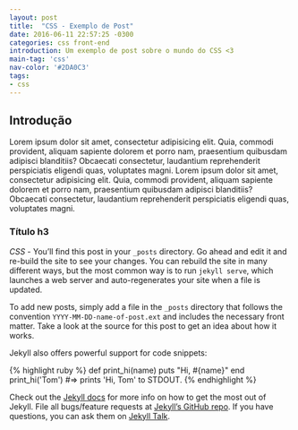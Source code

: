 ```yaml
---
layout: post
title:  "CSS - Exemplo de Post"
date: 2016-06-11 22:57:25 -0300
categories: css front-end
introduction: Um exemplo de post sobre o mundo do CSS <3
main-tag: 'css'
nav-color: '#2DA0C3'
tags:
- css
---
```


## Introdução

Lorem ipsum dolor sit amet, consectetur adipisicing elit. Quia, commodi provident, aliquam sapiente dolorem et porro nam, praesentium quibusdam adipisci blanditiis? Obcaecati consectetur, laudantium reprehenderit perspiciatis eligendi quas, voluptates magni.
Lorem ipsum dolor sit amet, consectetur adipisicing elit. Quia, commodi provident, aliquam sapiente dolorem et porro nam, praesentium quibusdam adipisci blanditiis? Obcaecati consectetur, laudantium reprehenderit perspiciatis eligendi quas, voluptates magni.


### Título h3

*CSS* - You’ll find this post in your `_posts` directory. Go ahead and edit it and re-build the site to see your changes. You can rebuild the site in many different ways, but the most common way is to run `jekyll serve`, which launches a web server and auto-regenerates your site when a file is updated.

To add new posts, simply add a file in the `_posts` directory that follows the convention `YYYY-MM-DD-name-of-post.ext` and includes the necessary front matter. Take a look at the source for this post to get an idea about how it works.

Jekyll also offers powerful support for code snippets:

{% highlight ruby %}
def print_hi(name)
  puts "Hi, #{name}"
end
print_hi('Tom')
#=> prints 'Hi, Tom' to STDOUT.
{% endhighlight %}

Check out the [Jekyll docs][jekyll-docs] for more info on how to get the most out of Jekyll. File all bugs/feature requests at [Jekyll’s GitHub repo][jekyll-gh]. If you have questions, you can ask them on [Jekyll Talk][jekyll-talk].

[jekyll-docs]: http://jekyllrb.com/docs/home
[jekyll-gh]:   https://github.com/jekyll/jekyll
[jekyll-talk]: https://talk.jekyllrb.com/

